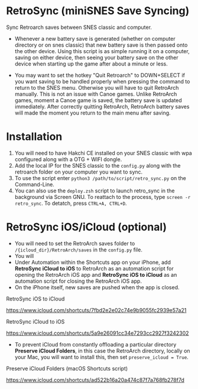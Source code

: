 # RetroSync (miniSNES Save Syncing)
Sync Retroarch saves between SNES classic and computer.

- Whenever a new battery save is generated (whether on computer directory or on snes classic) that new battery save is then passed onto the other device.  Using this script is as simple running it on a computer, saving on either device, then seeing your battery save on the other device when starting up the game after about a minute or less.

- You may want to set the hotkey "Quit Retroarch" to DOWN+SELECT if you want saving to be handled properly when pressing the command to return to the SNES menu. Otherwise you will have to quit RetroArch manually.  This is not an issue with Canoe games. Unlike RetroArch games, moment a Canoe game is saved, the battery save is updated immediately.  After correctly quitting RetroArch, RetroArch battery saves will made the moment you return to the main menu after saving.


# Installation
1.  You will need to have Hakchi CE installed on your SNES classic with wpa configured along with a OTG + WIFI dongle.
2.  Add the local IP for the SNES classic to the `config.py` along with the retroarch folder on your computer you want to sync.
3.  To use the script enter `python3 /path/to/script/retro_sync.py` on the Command-Line.
4.  You can also use the `deploy.zsh` script to launch retro_sync in the background via Screen GNU.  To reattach to the process, type `screen -r retro_sync`.  To detatch, press `CTRL+A, CTRL+D`.

# RetroSync iOS/iCloud (optional)
- You will need to set the RetroArch saves folder to `/{icloud_dir}/RetroArch/saves` in the `config.py` file.
- You will
- Under Automation within the Shortcuts app on your iPhone, add **RetroSync iCloud to iOS** to RetroArch as an automation script for opening the RetroArch iOS app and **RetroSync iOS to iCloud** as an automation script for closing the RetroArch iOS app.
- On the iPhone itself, new saves are pushed when the app is closed.

RetroSync iOS to iCloud

https://www.icloud.com/shortcuts/7fbd2e2e02c74e9b9055fc2939e57a21

RetroSync iCloud to iOS

https://www.icloud.com/shortcuts/5a9e26091cc34e7293cc2927f3242302

- To prevent iCloud from constantly offloading a particular directory **Preserve iCloud Folders**, in this case the RetroArch directory, locally on your Mac, you will want to install this, then set `preserve_icloud = True`.

Preserve iCloud Folders (macOS Shortcuts script)

https://www.icloud.com/shortcuts/ad522b16a20a474c87f7a768fb278f7d
